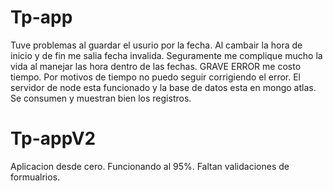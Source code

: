 # Tp-app

Tuve problemas al guardar el usurio por la fecha.
Al cambair la hora de inicio y de fin me salia fecha invalida.
Seguramente me complique mucho la vida al manejar las hora dentro de las fechas. 
GRAVE ERROR me costo tiempo. Por motivos de tiempo no puedo seguir corrigiendo el error.
El servidor de node esta funcionado y la base de datos esta en mongo atlas.
Se consumen y muestran bien los registros.

# Tp-appV2

Aplicacion desde cero. Funcionando al 95%. Faltan validaciones de formualrios.
